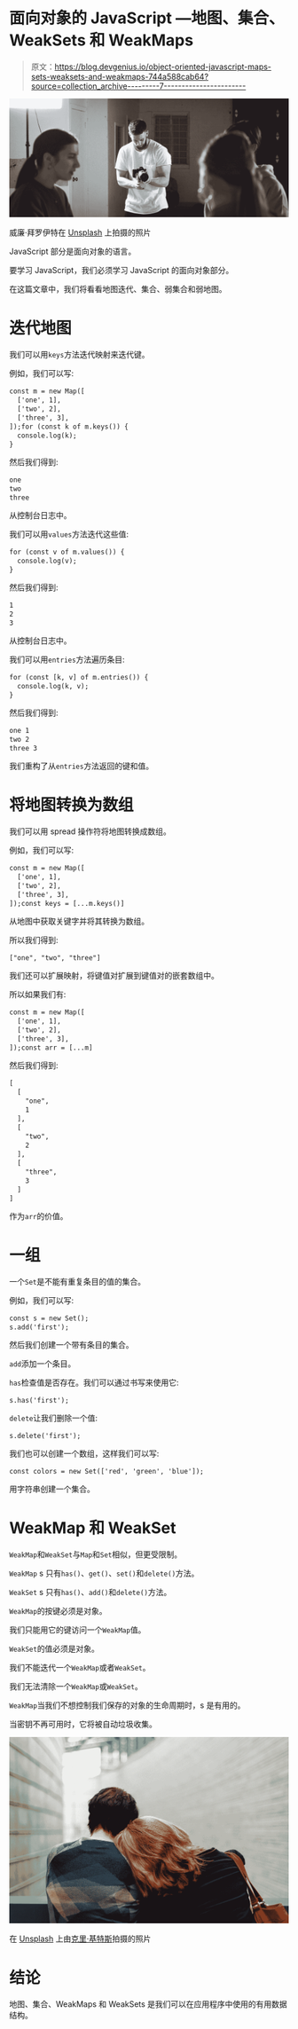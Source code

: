 # 面向对象的 JavaScript —地图、集合、WeakSets 和 WeakMaps

> 原文：<https://blog.devgenius.io/object-oriented-javascript-maps-sets-weaksets-and-weakmaps-744a588cab64?source=collection_archive---------7----------------------->

![](img/7e089f2ce301e1fedc3eb944b3e28deb.png)

威廉·拜罗伊特在 [Unsplash](https://unsplash.com?utm_source=medium&utm_medium=referral) 上拍摄的照片

JavaScript 部分是面向对象的语言。

要学习 JavaScript，我们必须学习 JavaScript 的面向对象部分。

在这篇文章中，我们将看看地图迭代、集合、弱集合和弱地图。

# 迭代地图

我们可以用`keys`方法迭代映射来迭代键。

例如，我们可以写:

```
const m = new Map([
  ['one', 1],
  ['two', 2],
  ['three', 3],
]);for (const k of m.keys()) {
  console.log(k);
}
```

然后我们得到:

```
one
two
three
```

从控制台日志中。

我们可以用`values`方法迭代这些值:

```
for (const v of m.values()) {
  console.log(v);
}
```

然后我们得到:

```
1
2
3
```

从控制台日志中。

我们可以用`entries`方法遍历条目:

```
for (const [k, v] of m.entries()) {
  console.log(k, v);
}
```

然后我们得到:

```
one 1
two 2
three 3
```

我们重构了从`entries`方法返回的键和值。

# 将地图转换为数组

我们可以用 spread 操作符将地图转换成数组。

例如，我们可以写:

```
const m = new Map([
  ['one', 1],
  ['two', 2],
  ['three', 3],
]);const keys = [...m.keys()]
```

从地图中获取关键字并将其转换为数组。

所以我们得到:

```
["one", "two", "three"]
```

我们还可以扩展映射，将键值对扩展到键值对的嵌套数组中。

所以如果我们有:

```
const m = new Map([
  ['one', 1],
  ['two', 2],
  ['three', 3],
]);const arr = [...m]
```

然后我们得到:

```
[
  [
    "one",
    1
  ],
  [
    "two",
    2
  ],
  [
    "three",
    3
  ]
]
```

作为`arr`的价值。

# 一组

一个`Set`是不能有重复条目的值的集合。

例如，我们可以写:

```
const s = new Set();
s.add('first');
```

然后我们创建一个带有条目的集合。

`add`添加一个条目。

`has`检查值是否存在。我们可以通过书写来使用它:

```
s.has('first');
```

`delete`让我们删除一个值:

```
s.delete('first');
```

我们也可以创建一个数组，这样我们可以写:

```
const colors = new Set(['red', 'green', 'blue']);
```

用字符串创建一个集合。

# WeakMap 和 WeakSet

`WeakMap`和`WeakSet`与`Map`和`Set`相似，但更受限制。

`WeakMap` s 只有`has()`、`get()`、`set()`和`delete()`方法。

`WeakSet` s 只有`has()`、`add()`和`delete()`方法。

`WeakMap`的按键必须是对象。

我们只能用它的键访问一个`WeakMap`值。

`WeakSet`的值必须是对象。

我们不能迭代一个`WeakMap`或者`WeakSet`。

我们无法清除一个`WeakMap`或`WeakSet`。

`WeakMap`当我们不想控制我们保存的对象的生命周期时，s 是有用的。

当密钥不再可用时，它将被自动垃圾收集。

![](img/3bfd76751c3f9938d3537ee896cb7b43.png)

在 [Unsplash](https://unsplash.com?utm_source=medium&utm_medium=referral) 上由[克里·基特斯](https://unsplash.com/@kyllik?utm_source=medium&utm_medium=referral)拍摄的照片

# 结论

地图、集合、WeakMaps 和 WeakSets 是我们可以在应用程序中使用的有用数据结构。